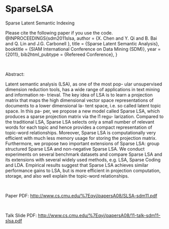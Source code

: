 # SparseLSA
Sparse Latent Semantic Indexing 


Please cite the following paper if you use the code.
@INPROCEEDINGS{sdm2011slsa,
  author = {X. Chen and Y. Qi and B. Bai and Q. Lin and J.G. Carbonell },
  title = {Sparse Latent Semantic Analysis},
  booktitle = {SIAM International Conference on Data Mining (SDM)},
  year = {2011},
  bib2html_pubtype = {Refereed Conference},
}

<BR>

Abstract: 

Latent semantic analysis (LSA), as one of the most pop- ular unsupervised dimension reduction tools, has a wide range of applications in text mining and information re- trieval. The key idea of LSA is to learn a projection matrix that maps the high dimensional vector space representations of documents to a lower dimensional la- tent space, i.e. so called latent topic space. In this pa- per, we propose a new model called Sparse LSA, which produces a sparse projection matrix via the l1 regu- larization. Compared to the traditional LSA, Sparse LSA selects only a small number of relevant words for each topic and hence provides a compact representation of topic-word relationships. Moreover, Sparse LSA is computationally very efficient with much less memory usage for storing the projection matrix. Furthermore, we propose two important extensions of Sparse LSA: group structured Sparse LSA and non-negative Sparse LSA. We conduct experiments on several benchmark datasets and compare Sparse LSA and its extensions with several widely used methods, e.g. LSA, Sparse Coding and LDA. Empirical results suggest that Sparse LSA achieves similar performance gains to LSA, but is more efficient in projection computation, storage, and also well explain the topic-word relationships.


<BR>

Paper PDF: http://www.cs.cmu.edu/%7Eqyj/papersA08/SLSA-sdm11.pdf


<BR>

Talk Slide PDF: http://www.cs.cmu.edu/%7Eqyj/papersA08/11-talk-sdm11-slsa.pdf

